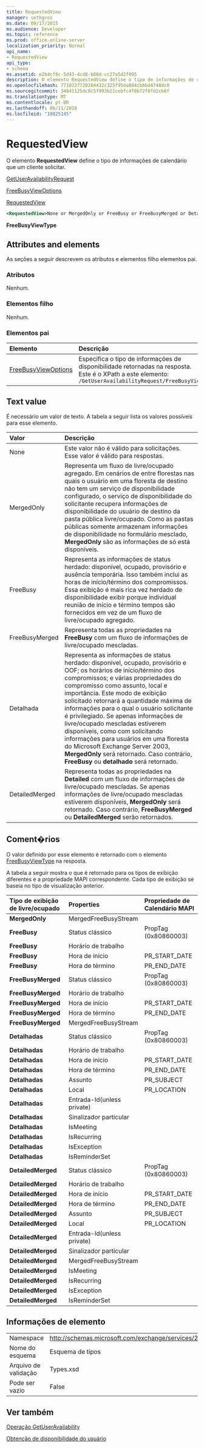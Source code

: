 ```yaml
---
title: RequestedView
manager: sethgros
ms.date: 09/17/2015
ms.audience: Developer
ms.topic: reference
ms.prod: office-online-server
localization_priority: Normal
api_name:
- RequestedView
api_type:
- schema
ms.assetid: e2b4cf8c-5d43-4cd8-b86d-cc27a5d2f095
description: O elemento RequestedView define o tipo de informações de calendário que um cliente solicitar.
ms.openlocfilehash: 7710227720264432c325f95da894cbbbd4748dc0
ms.sourcegitcommit: 34041125dc8c5f993b21cebfc4f8b72f0fd2cb6f
ms.translationtype: MT
ms.contentlocale: pt-BR
ms.lasthandoff: 06/11/2018
ms.locfileid: "19825145"
---
```

# <a name="requestedview"></a>RequestedView

O elemento **RequestedView** define o tipo de informações de calendário que um cliente solicitar. 
  
[GetUserAvailabilityRequest](getuseravailabilityrequest.md)
  
[FreeBusyViewOptions](freebusyviewoptions.md)
  
[RequestedView](requestedview.md)
  
```xml
<RequestedView>None or MergedOnly or FreeBusy or FreeBusyMerged or Detailed or DetailedMerged</RequestedView>
```

 **FreeBusyViewType**
## <a name="attributes-and-elements"></a>Attributes and elements

As seções a seguir descrevem os atributos e elementos filho elementos pai.
  
### <a name="attributes"></a>Atributos

Nenhum.
  
### <a name="child-elements"></a>Elementos filho

Nenhum.
  
### <a name="parent-elements"></a>Elementos pai

|**Elemento**|**Descrição**|
|:-----|:-----|
|[FreeBusyViewOptions](freebusyviewoptions.md) <br/> |Especifica o tipo de informações de disponibilidade retornadas na resposta.  <br/> Este é o XPath a este elemento:  <br/>  `/GetUserAvailabilityRequest/FreeBusyViewOptions` <br/> |
   
## <a name="text-value"></a>Text value

É necessário um valor de texto. A tabela a seguir lista os valores possíveis para esse elemento.
  
|**Valor**|**Descrição**|
|:-----|:-----|
|None  <br/> |Este valor não é válido para solicitações. Esse valor é válido para respostas.  <br/> |
|MergedOnly  <br/> |Representa um fluxo de livre/ocupado agregado. Em cenários de entre florestas nas quais o usuário em uma floresta de destino não tem um serviço de disponibilidade configurado, o serviço de disponibilidade do solicitante recupera informações de disponibilidade do usuário de destino da pasta pública livre/ocupado. Como as pastas públicas somente armazenam informações de disponibilidade no formulário mesclado, **MergedOnly** são as informações de só está disponíveis.  <br/> |
|FreeBusy  <br/> |Representa as informações de status herdado: disponível, ocupado, provisório e ausência temporária. Isso também inclui as horas de início/término dos compromissos. Essa exibição é mais rica vez herdado de disponibilidade exibir porque individual reunião de início e término tempos são fornecidos em vez de um fluxo de livre/ocupado agregado.  <br/> |
|FreeBusyMerged  <br/> |Representa todas as propriedades na **FreeBusy** com um fluxo de informações de livre/ocupado mescladas.  <br/> |
|Detalhada  <br/> |Representa as informações de status herdado: disponível, ocupado, provisório e OOF; os horários de início/término dos compromissos; e várias propriedades do compromisso como assunto, local e importância. Este modo de exibição solicitado retornará a quantidade máxima de informações para o qual o usuário solicitante é privilegiado. Se apenas informações de livre/ocupado mescladas estiverem disponíveis, como com solicitando informações para usuários em uma floresta do Microsoft Exchange Server 2003, **MergedOnly** será retornado. Caso contrário, **FreeBusy** ou **detalhado** será retornado.  <br/> |
|DetailedMerged  <br/> |Representa todas as propriedades na **Detailed** com um fluxo de informações de livre/ocupado mescladas. Se apenas informações de livre/ocupado mescladas estiverem disponíveis, **MergedOnly** será retornado. Caso contrário, **FreeBusyMerged** ou **DetailedMerged** serão retornados.  <br/> |
   
## <a name="remarks"></a>Coment�rios

O valor definido por esse elemento é retornado com o elemento [FreeBusyViewType](freebusyviewtype.md) na resposta. 
  
A tabela a seguir mostra o que é retornado para os tipos de exibição diferentes e a propriedade MAPI correspondente. Cada tipo de exibição se baseia no tipo de visualização anterior.
  
|**Tipo de exibição de livre/ocupado**|**Properties**|**Propriedade de Calendário MAPI**|
|:-----|:-----|:-----|
|**MergedOnly** <br/> |MergedFreeBusyStream  <br/> ||
|**FreeBusy** <br/> |Status clássico  <br/> |PropTag (0x80860003)  <br/> |
|**FreeBusy** <br/> |Horário de trabalho  <br/> ||
|**FreeBusy** <br/> |Hora de início  <br/> |PR_START_DATE  <br/> |
|**FreeBusy** <br/> |Hora de término  <br/> |PR_END_DATE  <br/> |
|**FreeBusyMerged** <br/> |Status clássico  <br/> |PropTag (0x80860003)  <br/> |
|**FreeBusyMerged** <br/> |Horário de trabalho  <br/> ||
|**FreeBusyMerged** <br/> |Hora de início  <br/> |PR_START_DATE  <br/> |
|**FreeBusyMerged** <br/> |Hora de término  <br/> |PR_END_DATE  <br/> |
|**FreeBusyMerged** <br/> |MergedFreeBusyStream  <br/> ||
|**Detalhadas** <br/> |Status clássico  <br/> |PropTag (0x80860003)  <br/> |
|**Detalhadas** <br/> |Horário de trabalho  <br/> ||
|**Detalhadas** <br/> |Hora de início  <br/> |PR_START_DATE  <br/> |
|**Detalhadas** <br/> |Hora de término  <br/> |PR_END_DATE  <br/> |
|**Detalhadas** <br/> |Assunto  <br/> |PR_SUBJECT  <br/> |
|**Detalhadas** <br/> |Local  <br/> |PR_LOCATION  <br/> |
|**Detalhadas** <br/> |Entrada-Id(unless private)  <br/> ||
|**Detalhadas** <br/> |Sinalizador particular  <br/> ||
|**Detalhadas** <br/> |IsMeeting  <br/> ||
|**Detalhadas** <br/> |IsRecurring  <br/> ||
|**Detalhadas** <br/> |IsException  <br/> ||
|**Detalhadas** <br/> |IsReminderSet  <br/> ||
|**DetailedMerged** <br/> |Status clássico  <br/> |PropTag (0x80860003)  <br/> |
|**DetailedMerged** <br/> |Horário de trabalho  <br/> ||
|**DetailedMerged** <br/> |Hora de início  <br/> |PR_START_DATE  <br/> |
|**DetailedMerged** <br/> |Hora de término  <br/> |PR_END_DATE  <br/> |
|**DetailedMerged** <br/> |Assunto  <br/> |PR_SUBJECT  <br/> |
|**DetailedMerged** <br/> |Local  <br/> |PR_LOCATION  <br/> |
|**DetailedMerged** <br/> |Entrada-Id(unless private)  <br/> ||
|**DetailedMerged** <br/> |Sinalizador particular  <br/> ||
|**DetailedMerged** <br/> |MergedFreeBusyStream  <br/> ||
|**DetailedMerged** <br/> |IsMeeting  <br/> ||
|**DetailedMerged** <br/> |IsRecurring  <br/> ||
|**DetailedMerged** <br/> |IsException  <br/> ||
|**DetailedMerged** <br/> |IsReminderSet  <br/> ||
   
## <a name="element-information"></a>Informações de elemento

|||
|:-----|:-----|
|Namespace  <br/> |http://schemas.microsoft.com/exchange/services/2006/types  <br/> |
|Nome do esquema  <br/> |Esquema de tipos  <br/> |
|Arquivo de validação  <br/> |Types.xsd  <br/> |
|Pode ser vazio  <br/> |False  <br/> |
   
## <a name="see-also"></a>Ver também



[Operação GetUserAvailability](getuseravailability-operation.md)


[Obtenção de disponibilidade do usuário](http://msdn.microsoft.com/library/d4133fcb-9b0f-4e6b-aadf-a389da83516a%28Office.15%29.aspx)

